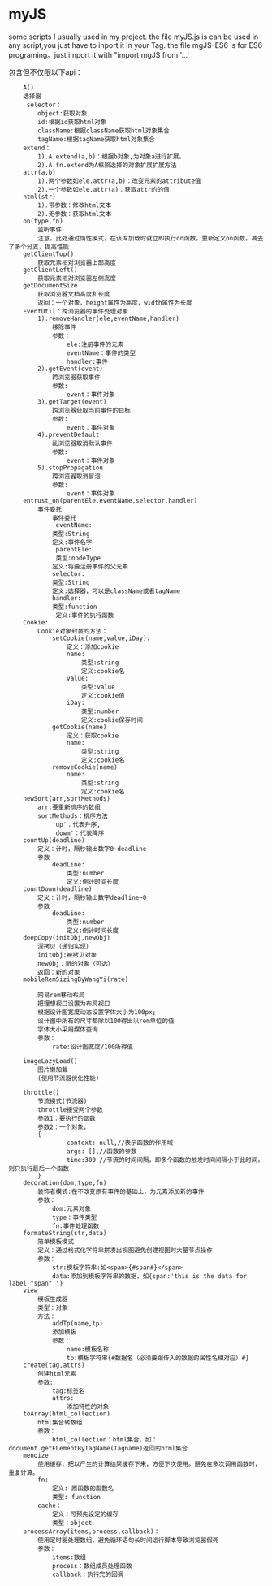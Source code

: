 # myJS
some scripts I usually used in my project.
the file myJS.js is can be used in any script,you just have to inport it in your <script></script> Tag.
the file mgJS-ES6 is for ES6 programing。just import it with "import mgJS from '...' 

包含但不仅限以下api：

		A()
		选择器
		 selector：
		 	object:获取对象,
		 	id:根据id获取html对象
		 	className:根据className获取html对象集合
		 	tagName:根据tagName获取html对象集合
		extend：
			1).A.extend(a,b)：根据b对象,为对象a进行扩展。
			2).A.fn.extend为A框架选择的对象扩展扩展方法
		attr(a,b)
			1).两个参数如ele.attr(a,b)：改变元素的attribute值
			2).一个参数如ele.attr(a)：获取attr的的值
		html(str)
			1).带参数：修改html文本
			2).无参数：获取html文本
		on(type,fn) 
			监听事件
			注意，此处通过惰性模式，在该库加载时就立即执行on函数，重新定义on函数。减去了多个分支，提高性能
		getClientTop()
			获取元素相对浏览器上部高度
		getClientLeft()
			获取元素相对浏览器左侧高度
		getDocumentSize
			获取浏览器文档高度和长度
			返回：一个对象，height属性为高度，width属性为长度
		EventUtil：跨浏览器的事件处理对象
			1).removeHandler(ele,eventName,handler)
				移除事件
				参数：
					ele:注册事件的元素
					eventName：事件的类型
					handler:事件
			2).getEvent(event)
				跨浏览器获取事件
				参数:
					event：事件对象 
			3).getTarget(event)
				跨浏览器获取当前事件的目标
				参数:
					event：事件对象 
			4).preventDefault
				乱浏览器取消默认事件
				参数:
					event：事件对象 
			5).stopPropagation
				跨浏览器取消冒泡
				参数:
					event：事件对象 
		entrust_on(parentEle,eventName,selector,handler)
			事件委托
				事件委托
				 eventName:
				类型:String
				定义:事件名字
				 parentEle:
				 类型:nodeType
				定义:将要注册事件的父元素
				selector:
				类型:String
				定义:选择器，可以是className或者tagName
				handler:
				类型:function
				 定义:事件的执行函数
		Cookie:
			Cookie对象封装的方法：
				setCookie(name,value,iDay):
					定义：添加cookie
					name:
					 	类型:string
					 	定义:cookie名
					value:
						类型:value
						定义:cookie值
					iDay:
						类型:number
					 	定义:cookie保存时间
				getCookie(name)
					定义：获取cookie
					name:
					 	类型:string
					 	定义:cookie名
				removeCookie(name)
					name:
					 	类型:string
					 	定义:cookie名
		newSort(arr,sortMethods)
			arr:要重新排序的数组
			sortMethods：排序方法
				'up'：代表升序,
				'dowm'：代表降序
		countUp(deadline)
			定义：计时，隔秒输出数字0~deadline
			参数
			    deadLine:
					类型:number
					定义:倒计时间长度
		countDown(deadline)
			定义：计时，隔秒输出数字deadline~0
			参数
			    deadLine:
					类型:number
					定义:倒计时间长度
		deepCopy(initObj,newObj)
			深拷贝（递归实现）
			initObj:被拷贝对象
			newObj：新的对象（可选）
			返回：新的对象
		mobileRemSizingByWangYi(rate)
			
			网易rem移动布局
			把理想视口设置为布局视口
			根据设计图宽度动态设置字体大小为100px;
			设计图中所有的尺寸都除以100得出以rem单位的值
			字体大小采用媒体查询
			参数：
				rate:设计图宽度/100所得值

		imageLazyLoad()
		    图片懒加载
		    (使用节流器优化性能)

		throttle()
			节流模式(节流器)
			throttle接受两个参数
			参数1：要执行的函数
			参数2：一个对象，
			{
					context: null,//表示函数的作用域
					args: [],//函数的参数
			 		time:300 //节流的时间间隔，即多个函数的触发时间间隔小于此时间，则只执行最后一个函数
			}
		decoration(dom,type,fn)
			装饰者模式:在不改变原有事件的基础上，为元素添加新的事件
			参数：	
				dom:元素对象
				type：事件类型
				fn:事件处理函数
		formateString(str,data)
			简单模板模式
			定义：通过格式化字符串拼凑出视图避免创建视图时大量节点操作
			参数：
				str:模板字符串:如<span>{#span#}</span>
				data:添加到模板字符串的数据，如{span:'this is the data for label "span" '}
		view
			模板生成器
			类型：对象
			方法：
				addTp(name,tp)
				添加模板
				参数：
					name:模板名称
					tp:模板字符串{#数据名（必须要跟传入的数据的属性名相对应）#}
		create(tag,attrs)
			创建html元素
			参数:
				tag:标签名
				attrs:
					添加特性的对象
		toArray(html_collection)
			html集合转数组
			参数：
				html_collection：html集合，如：document.getELementByTagName(Tagname)返回的html集合
		menoize
			使用缓存，把以产生的计算结果缓存下来，方便下次使用。避免在多次调用函数时，重复计算。
			fn:
				定义: 原函数的函数名
				类型: function	
			cache：
				定义：可预先设定的缓存
				类型：object
		processArray(items,process,callback)：
			使用定时器处理数组，避免循环语句长时间运行脚本导致浏览器假死
			参数：
				items:数组
				process：数组成员处理函数
				callback：执行完的回调